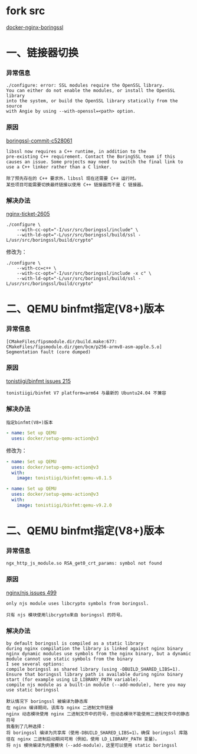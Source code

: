 # fork src
[docker-nginx-boringssl](https://github.com/nginx-modules/docker-nginx-boringssl)

# 一、链接器切换

### 异常信息

```log
./configure: error: SSL modules require the OpenSSL library.
You can either do not enable the modules, or install the OpenSSL library
into the system, or build the OpenSSL library statically from the source
with Angie by using --with-openssl=<path> option.
```

### 原因

[boringssl-commit-c528061](https://github.com/google/boringssl/commit/c52806157c97105da7fdc2b021d0a0fcd5186bf3)

```text
libssl now requires a C++ runtime, in addition to the
pre-existing C++ requirement. Contact the BoringSSL team if this
causes an issue. Some projects may need to switch the final link to
use a C++ linker rather than a C linker.

除了预先存在的 C++ 要求外，libssl 现在还需要 C++ 运行时。
某些项目可能需要切换最终链接以使用 C++ 链接器而不是 C 链接器。
```

### 解决办法

[nginx-ticket-2605](https://trac.nginx.org/nginx/ticket/2605)

```shell
./configure \
	--with-cc-opt="-I/usr/src/boringssl/include" \
	--with-ld-opt="-L/usr/src/boringssl/build/ssl -L/usr/src/boringssl/build/crypto"
```

修改为：

```shell
./configure \
	--with-cc=c++ \
	--with-cc-opt="-I/usr/src/boringssl/include -x c" \
	--with-ld-opt="-L/usr/src/boringssl/build/ssl -L/usr/src/boringssl/build/crypto"
```

# 二、QEMU binfmt指定(V8+)版本

### 异常信息

```log
[CMakeFiles/fipsmodule.dir/build.make:677: CMakeFiles/fipsmodule.dir/gen/bcm/p256-armv8-asm-apple.S.o] Segmentation fault (core dumped)
```

### 原因

[tonistiigi/binfmt issues 215](https://github.com/tonistiigi/binfmt/issues/215)

```log
tonistiigi/binfmt V7 platform=arm64 与最新的 Ubuntu24.04 不兼容
```

### 解决办法

```text
指定binfmt(V8+)版本
```

```yaml
- name: Set up QEMU
  uses: docker/setup-qemu-action@v3
```

修改为：

```yaml
- name: Set up QEMU
  uses: docker/setup-qemu-action@v3
  with:
    image: tonistiigi/binfmt:qemu-v8.1.5
```

```yaml
- name: Set up QEMU
  uses: docker/setup-qemu-action@v3
  with:
    image: tonistiigi/binfmt:qemu-v9.2.0
```

# 二、QEMU binfmt指定(V8+)版本

### 异常信息

```log
ngx_http_js_module.so RSA_get0_crt_params: symbol not found
```

### 原因

[nginx/njs issues 499](https://github.com/nginx/njs/issues/499)

```log
only njs module uses libcrypto symbols from boringssl.

只有 njs 模块使用libcrypto来自 boringssl 的符号。
```

### 解决办法

```text
by default boringssl is compiled as a static library
during nginx compilation the library is linked against nginx binary
nginx dynamic modules use symbols from the nginx binary, but a dynamic module cannot use static symbols from the binary
I see several options:
compile boringssl as shared library (using -DBUILD_SHARED_LIBS=1). Ensure that boringssl library path is available during nginx binary start (for example using LD_LIBRARY_PATH variable).
compile njs module as a built-in module (--add-module), here you may use static boringssl

默认情况下 boringssl 被编译为静态库
在 nginx 编译期间，该库与 nginx 二进制文件链接
nginx 动态模块使用 nginx 二进制文件中的符号，但动态模块不能使用二进制文件中的静态符号
我看到了几种选择：
将 boringssl 编译为共享库（使用-DBUILD_SHARED_LIBS=1）。确保 boringssl 库路径在 nginx 二进制启动期间可用（例如，使用 LD_LIBRARY_PATH 变量）。
将 njs 模块编译为内置模块（--add-module），这里可以使用 static boringssl
```